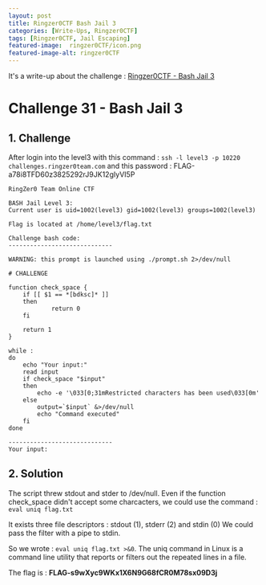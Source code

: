 ```yaml
---
layout: post
title: Ringzer0CTF Bash Jail 3
categories: [Write-Ups, Ringzer0CTF]
tags: [Ringzer0CTF, Jail Escaping]
featured-image:  ringzer0CTF/icon.png
featured-image-alt: ringzer0CTF
---
```


It's a write-up about the challenge : [Ringzer0CTF - Bash Jail 3](https://ringzer0ctf.com/challenges/31)

# Challenge 31 - Bash Jail 3

## 1. Challenge

After login into the level3 with this command : 
`ssh -l level3 -p 10220 challenges.ringzer0team.com`
and this password : FLAG-a78i8TFD60z3825292rJ9JK12gIyVI5P

```
RingZer0 Team Online CTF

BASH Jail Level 3:
Current user is uid=1002(level3) gid=1002(level3) groups=1002(level3)

Flag is located at /home/level3/flag.txt

Challenge bash code:
-----------------------------

WARNING: this prompt is launched using ./prompt.sh 2>/dev/null

# CHALLENGE

function check_space {
	if [[ $1 == *[bdksc]* ]]
	then 	
    		return 0
	fi

	return 1
}

while :
do
	echo "Your input:"
	read input
	if check_space "$input" 
	then
		echo -e '\033[0;31mRestricted characters has been used\033[0m'
	else
		output=`$input` &>/dev/null
		echo "Command executed"
	fi
done 

-----------------------------
Your input:
```

## 2. Solution

The script threw stdout and stder to /dev/null. 
Even if the function check_space didn't accept some charcacters, we could use the command : `eval uniq flag.txt`

It exists three file descriptors : stdout (1), stderr (2) and stdin (0)
We could pass the filter with a pipe to stdin. 

So we wrote : `eval uniq flag.txt >&0`.
The uniq command in Linux is a command line utility that reports or filters out the repeated lines in a file.

The flag is : **FLAG-s9wXyc9WKx1X6N9G68fCR0M78sx09D3j**